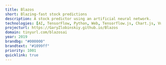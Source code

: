 ```yaml
---
title: Blazos
short: Blazing-fast stock predictions
description: A stock predictor using an artificial neural network.
technologies: [AI, TensorFlow, Python, Web, Tensorflow.js, Chart.js, VueJS]
projecturl: https://GaryZlobinskiy.github.io/Blazos
domain: tinyurl.com/blazosai
year: 2019
brandbg: "#000000"
brandtext: "#1099ff"
priority: 1001
quicklink: true
---
```

